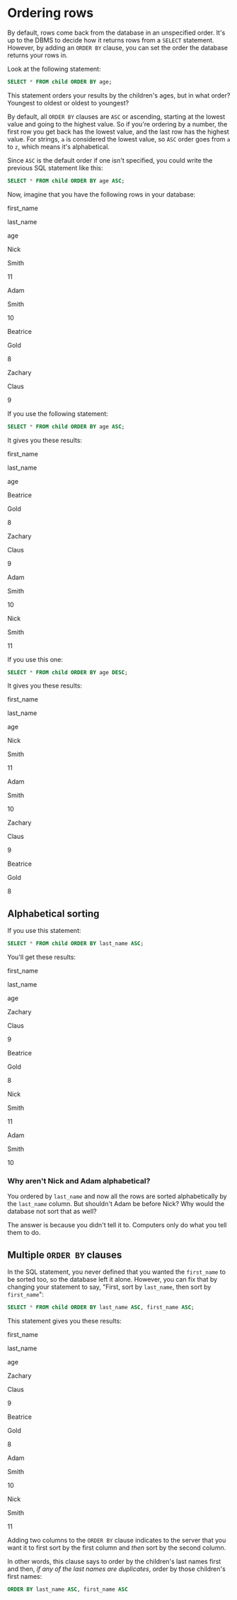 # Ordering rows

By default, rows come back from the database in an unspecified order. It's up to the DBMS to decide how it returns rows from a `SELECT` statement. However, by adding an `ORDER BY` clause, you can set the order the database returns your rows in.

Look at the following statement:

```sql
SELECT * FROM child ORDER BY age;
```

This statement orders your results by the children's ages, but in what order? Youngest to oldest or oldest to youngest?

By default, all `ORDER BY` clauses are `ASC` or ascending, starting at the lowest value and going to the highest value. So if you're ordering by a number, the first row you get back has the lowest value, and the last row has the highest value. For strings, `a` is considered the lowest value, so `ASC` order goes from `a` to `z`, which means it's alphabetical.

Since `ASC` is the default order if one isn't specified, you could write the previous SQL statement like this:

```sql
SELECT * FROM child ORDER BY age ASC;
```

Now, imagine that you have the following rows in your database:

first_name

last_name

age

Nick

Smith

11

Adam

Smith

10

Beatrice

Gold

8

Zachary

Claus

9

If you use the following statement:

```sql
SELECT * FROM child ORDER BY age ASC;
```

It gives you these results:

first_name

last_name

age

Beatrice

Gold

8

Zachary

Claus

9

Adam

Smith

10

Nick

Smith

11

If you use this one:

```sql
SELECT * FROM child ORDER BY age DESC;
```

It gives you these results:

first_name

last_name

age

Nick

Smith

11

Adam

Smith

10

Zachary

Claus

9

Beatrice

Gold

8

## Alphabetical sorting
If you use this statement:

```sql
SELECT * FROM child ORDER BY last_name ASC;
```

You'll get these results:

first_name

last_name

age

Zachary

Claus

9

Beatrice

Gold

8

Nick

Smith

11

Adam

Smith

10

### Why aren't Nick and Adam alphabetical?
You ordered by `last_name` and now all the rows are sorted alphabetically by the `last_name` column. But shouldn't Adam be before Nick? Why would the database not sort that as well?

The answer is because you didn't tell it to. Computers only do what you tell them to do.

## Multiple `ORDER BY` clauses
In the SQL statement, you never defined that you wanted the `first_name` to be sorted too, so the database left it alone. However, you can fix that by changing your statement to say, "First, sort by `last_name`, then sort by `first_name`":

```sql
SELECT * FROM child ORDER BY last_name ASC, first_name ASC;
```

This statement gives you these results:

first_name

last_name

age

Zachary

Claus

9

Beatrice

Gold

8

Adam

Smith

10

Nick

Smith

11

Adding two columns to the `ORDER BY` clause indicates to the server that you want it to first sort by the first column and _then_ sort by the second column.

In other words, this clause says to order by the children's last names first and then, _if any of the last names are duplicates_, order by those children's first names:

```sql
ORDER BY last_name ASC, first_name ASC
```